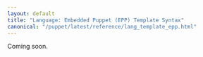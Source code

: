 ```yaml
---
layout: default
title: "Language: Embedded Puppet (EPP) Template Syntax"
canonical: "/puppet/latest/reference/lang_template_epp.html"
---
```



Coming soon.

